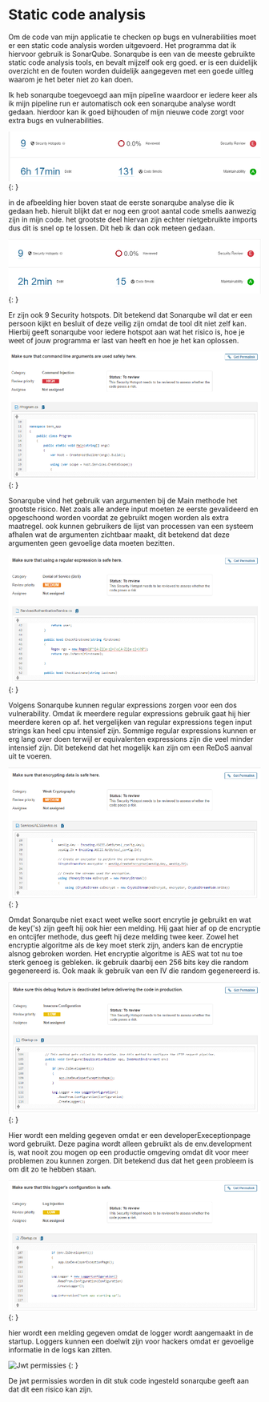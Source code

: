 # Static code analysis

Om de code van mijn applicatie te checken op bugs en vulnerabilities moet er een static code analysis worden uitgevoerd. Het programma dat ik hiervoor gebruik is SonarQube. Sonarqube is een van de meeste gebruikte static code analysis tools, en bevalt mijzelf ook erg goed. er is een duidelijk overzicht en de fouten worden duidelijk aangegeven met een goede uitleg waarom je het beter niet zo kan doen.

Ik heb sonarqube toegevoegd aan mijn pipeline waardoor er iedere keer als ik mijn pipeline run er automatisch ook een sonarqube analyse wordt gedaan. hierdoor kan ik goed bijhouden of mijn nieuwe code zorgt voor extra bugs en vulnerabilities.

![eerste analyse](../images/sonar27-10.PNG){: }

in de afbeelding hier boven staat de eerste sonarqube analyse die ik gedaan heb. hieruit blijkt dat er nog een groot aantal code smells aanwezig zijn in mijn code. het grootste deel hiervan zijn echter nietgebruikte imports dus dit is snel op te lossen. Dit heb ik dan ook meteen gedaan.

![eerste analyse](../images/sonar27-10-code-smell.PNG){: }

 Er zijn ook 9 Security hotspots. Dit betekend dat Sonarqube wil dat er een persoon kijkt en besluit of deze veilig zijn omdat de tool dit niet zelf kan. Hierbij geeft sonarqube voor iedere hotspot aan wat het risico is, hoe je weet of jouw programma er last van heeft en hoe je het kan oplossen.

![command injectie](../images/Command_Injection.PNG) {: }

Sonarqube vind het gebruik van argumenten bij de Main methode het grootste risico. Net zoals alle andere input moeten ze eerste gevalideerd en opgeschoond worden voordat ze gebruikt mogen worden als extra maatregel. ook kunnen gebruikers de lijst van processen van een systeem afhalen wat de argumenten zichtbaar maakt, dit betekend dat deze argumenten geen gevoelige data moeten bezitten.

![DoS](../images/DoS.PNG) {: }

Volgens Sonarqube kunnen regular expressions zorgen voor een dos vulnerability. Omdat ik meerdere regular expressions gebruik gaat hij hier meerdere keren op af. het vergelijken van regular expressions tegen input strings kan heel cpu intensief zijn. Sommige regular expressions kunnen er erg lang over doen terwijl er equivalenten expressions zijn die veel minder intensief zijn. Dit betekend dat het mogelijk kan zijn om een ReDoS aanval uit te voeren.

![zwakke Cryptografie](../images/Weak_Cryptography.PNG) {: }

Omdat Sonarqube niet exact weet welke soort encrytie je gebruikt en wat de key('s) zijn geeft hij ook hier een melding. Hij gaat hier af op de encryptie en ontcijfer methode, dus geeft hij deze melding twee keer. Zowel het encryptie algoritme als de key moet sterk zijn, anders kan de encryptie alsnog gebroken worden. Het encryptie algoritme is AES wat tot nu toe sterk genoeg is gebleken. ik gebruik daarbij een 256 bits key die random gegenereerd is. Ook maak ik gebruik van een IV die random gegenereerd is.

![onveilige configuratie](../images/insecure_configuration.PNG) {: }

Hier wordt een melding gegeven omdat er een developerExeceptionpage word gebruikt. Deze pagina wordt alleen gebruikt als de env.development is, wat nooit zou mogen op een productie omgeving omdat dit voor meer problemen zou kunnen zorgen. Dit betekend dus dat het geen probleem is om dit zo te hebben staan.

![log injectie](../images/Log_Injection.PNG) {: }

hier wordt een melding gegeven omdat de logger wordt aangemaakt in de startup. Loggers kunnen een doelwit zijn voor hackers omdat er gevoelige informatie in de logs kan zitten.

![Jwt permissies](../images/Jwt_Permissions.PNG) {: }

De jwt permissies worden in dit stuk code ingesteld sonarqube geeft aan dat dit een risico kan zijn.
